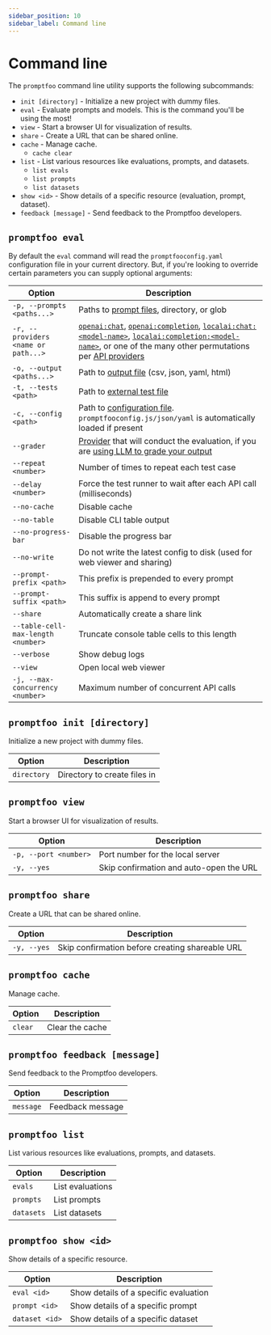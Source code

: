 ```yaml
---
sidebar_position: 10
sidebar_label: Command line
---
```


# Command line

The `promptfoo` command line utility supports the following subcommands:

- `init [directory]` - Initialize a new project with dummy files.
- `eval` - Evaluate prompts and models. This is the command you'll be using the most!
- `view` - Start a browser UI for visualization of results.
- `share` - Create a URL that can be shared online.
- `cache` - Manage cache.
  - `cache clear`
- `list` - List various resources like evaluations, prompts, and datasets.
  - `list evals`
  - `list prompts`
  - `list datasets`
- `show <id>` - Show details of a specific resource (evaluation, prompt, dataset).
- `feedback [message]` - Send feedback to the Promptfoo developers.

## `promptfoo eval`

By default the `eval` command will read the `promptfooconfig.yaml` configuration file in your current directory.  But, if you're looking to override certain parameters you can supply optional arguments:

| Option                              | Description                                                                                                                                                                                        |
| ----------------------------------- |----------------------------------------------------------------------------------------------------------------------------------------------------------------------------------------------------|
| `-p, --prompts <paths...>`          | Paths to [prompt files](/docs/configuration/parameters#prompt-files), directory, or glob                                                                                                           |
| `-r, --providers <name or path...>` | [`openai:chat`][1], [`openai:completion`][1], [`localai:chat:<model-name>`][2], [`localai:completion:<model-name>`][2], or one of the many other permutations per [API providers](/docs/providers) |
| `-o, --output <paths...>`               | Path to [output file](/docs/configuration/parameters#output-file) (csv, json, yaml, html)                                                                                                          |
| `-t, --tests <path>`                | Path to [external test file](/docs/configuration/expected-outputs#load-an-external-tests-file)                                                                                                     |
| `-c, --config <path>`               | Path to [configuration file](/docs/configuration/guide). `promptfooconfig.js/json/yaml` is automatically loaded if present                                                                         |
| `--grader`                          | [Provider](/docs/providers) that will conduct the evaluation, if you are [using LLM to grade your output](/docs/configuration/expected-outputs#llm-evaluation)                                     |
| `--repeat <number>`                 | Number of times to repeat each test case                                                                                                                                                           |
| `--delay <number>`                  | Force the test runner to wait after each API call (milliseconds)                                                                                                                                   |
| `--no-cache`                        | Disable cache                                                                                                                                                                                      |
| `--no-table`                        | Disable CLI table output                                                                                                                                                                           |
| `--no-progress-bar`                 | Disable the progress bar                                                                                                                                                                           |
| `--no-write`                        | Do not write the latest config to disk (used for web viewer and sharing)                                                                                                                           |
| `--prompt-prefix <path>`            | This prefix is prepended to every prompt                                                                                                                                                           |
| `--prompt-suffix <path>`            | This suffix is append to every prompt                                                                                                                                                              |
| `--share`                           | Automatically create a share link                                                                                                                                                                  |
| `--table-cell-max-length <number>`  | Truncate console table cells to this length                                                                                                                                                        |
| `--verbose`                         | Show debug logs                                                                                                                                                                                    |
| `--view`                            | Open local web viewer                                                                                                                                                                              |
| `-j, --max-concurrency <number>`    | Maximum number of concurrent API calls                                                                                                                                                             |

[1]: /docs/providers/openai
[2]: /docs/providers/localai

## `promptfoo init [directory]`

Initialize a new project with dummy files.

| Option       | Description                  |
| ------------ | ---------------------------- |
| `directory`  | Directory to create files in |

## `promptfoo view`

Start a browser UI for visualization of results.

| Option       | Description                  |
| ------------ | ---------------------------- |
| `-p, --port <number>`  | Port number for the local server |
| `-y, --yes`  | Skip confirmation and auto-open the URL |

## `promptfoo share`

Create a URL that can be shared online.

| Option       | Description                  |
| ------------ | ---------------------------- |
| `-y, --yes`  | Skip confirmation before creating shareable URL |

## `promptfoo cache`

Manage cache.

| Option       | Description                  |
| ------------ | ---------------------------- |
| `clear`  | Clear the cache |

## `promptfoo feedback [message]`

Send feedback to the Promptfoo developers.

| Option       | Description                  |
| ------------ | ---------------------------- |
| `message`  | Feedback message |

## `promptfoo list`

List various resources like evaluations, prompts, and datasets.

| Option       | Description                  |
| ------------ | ---------------------------- |
| `evals`  | List evaluations |
| `prompts`  | List prompts |
| `datasets`  | List datasets |

## `promptfoo show <id>`

Show details of a specific resource.

| Option       | Description                  |
| ------------ | ---------------------------- |
| `eval <id>`  | Show details of a specific evaluation |
| `prompt <id>`  | Show details of a specific prompt |
| `dataset <id>`  | Show details of a specific dataset |

